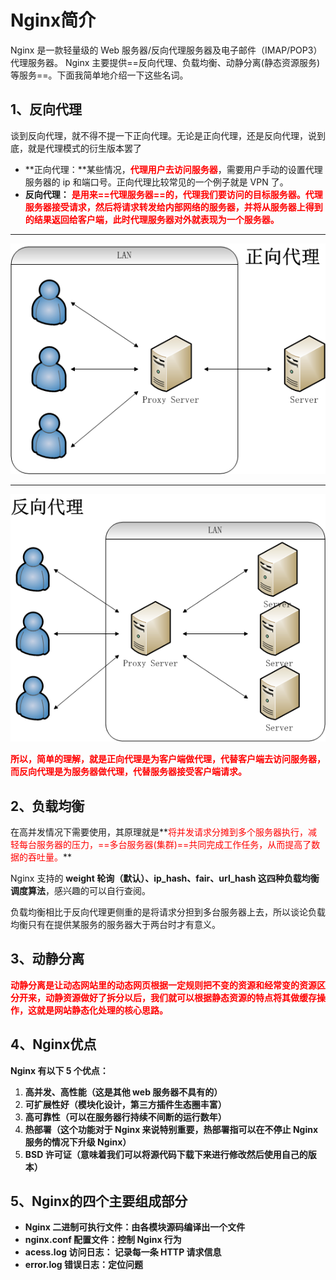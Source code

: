 # Nginx简介

Nginx 是一款轻量级的 Web 服务器/反向代理服务器及电子邮件（IMAP/POP3）代理服务器。 Nginx 主要提供==反向代理、负载均衡、动静分离(静态资源服务)等服务==。下面我简单地介绍一下这些名词。



## 1、反向代理

谈到反向代理，就不得不提一下正向代理。无论是正向代理，还是反向代理，说到底，就是代理模式的衍生版本罢了

- **正向代理：**某些情况，<font color='red'>**代理用户去访问服务器**</font>，需要用户手动的设置代理服务器的 ip 和端口号。正向代理比较常见的一个例子就是 VPN 了。
- **反向代理：** **<font color='red'>是用来==代理服务器==的，代理我们要访问的目标服务器。代理服务器接受请求，然后将请求转发给内部网络的服务器，并将从服务器上得到的结果返回给客户端，此时代理服务器对外就表现为一个服务器。</font>**

------

![正向代理](PicSource/60925795.jpg)

------

![反向代理](PicSource/62563930.jpg)



**<font color='red'>所以，简单的理解，就是正向代理是为客户端做代理，代替客户端去访问服务器，而反向代理是为服务器做代理，代替服务器接受客户端请求。</font>**



## 2、负载均衡

在高并发情况下需要使用，其原理就是**<font color='red'>将并发请求分摊到多个服务器执行，减轻每台服务器的压力，==多台服务器(集群)==共同完成工作任务，从而提高了数据的吞吐量。</font>**

Nginx 支持的 **weight 轮询（默认）、ip_hash、fair、url_hash 这四种负载均衡调度算法**，感兴趣的可以自行查阅。

负载均衡相比于反向代理更侧重的是将请求分担到多台服务器上去，所以谈论负载均衡只有在提供某服务的服务器大于两台时才有意义。



## 3、动静分离

**<font color='red'>动静分离是让动态网站里的动态网页根据一定规则把不变的资源和经常变的资源区分开来，动静资源做好了拆分以后，我们就可以根据静态资源的特点将其做缓存操作，这就是网站静态化处理的核心思路。</font>**



## 4、Nginx优点

**Nginx 有以下 5 个优点：**

1. **高并发、高性能（这是其他 web 服务器不具有的）**
2. **可扩展性好（模块化设计，第三方插件生态圈丰富）**
3. **高可靠性（可以在服务器行持续不间断的运行数年）**
4. **热部署（这个功能对于 Nginx 来说特别重要，热部署指可以在不停止 Nginx 服务的情况下升级 Nginx）**
5. **BSD 许可证（意味着我们可以将源代码下载下来进行修改然后使用自己的版本）**



## 5、Nginx的四个主要组成部分

- **Nginx 二进制可执行文件：由各模块源码编译出一个文件**
- **nginx.conf 配置文件：控制 Nginx 行为**
- **acess.log 访问日志： 记录每一条 HTTP 请求信息**
- **error.log 错误日志：定位问题**